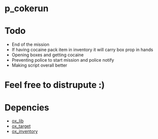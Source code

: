 # p_cokerun
# Todo
- End of the mission
- If having cocaine pack item in inventory it will carry box prop in hands
- Opening boxes and getting cocaine
- Preventing police to start mission and police notify
- Making script overall better

# Feel free to distrupute :)

# Depencies
- [ox_lib](https://github.com/overextended/ox_lib)
- [ox_target](https://github.com/overextended/ox_targer)
- [ox_inventory](https://github.com/overextended/ox_inventory)
